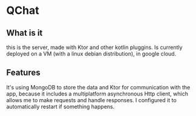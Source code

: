 # QChat

## What is it
this is the server, made with Ktor and other kotlin pluggins.
Is currently deployed on a VM (with a linux debian distribution), in google cloud.

## Features
It's using MongoDB to store the data and Ktor for communication with the app,
because it includes a multiplatform asynchronous Http client,
which allows me to make requests and handle responses.
I configured it to automatically restart if something happens.
